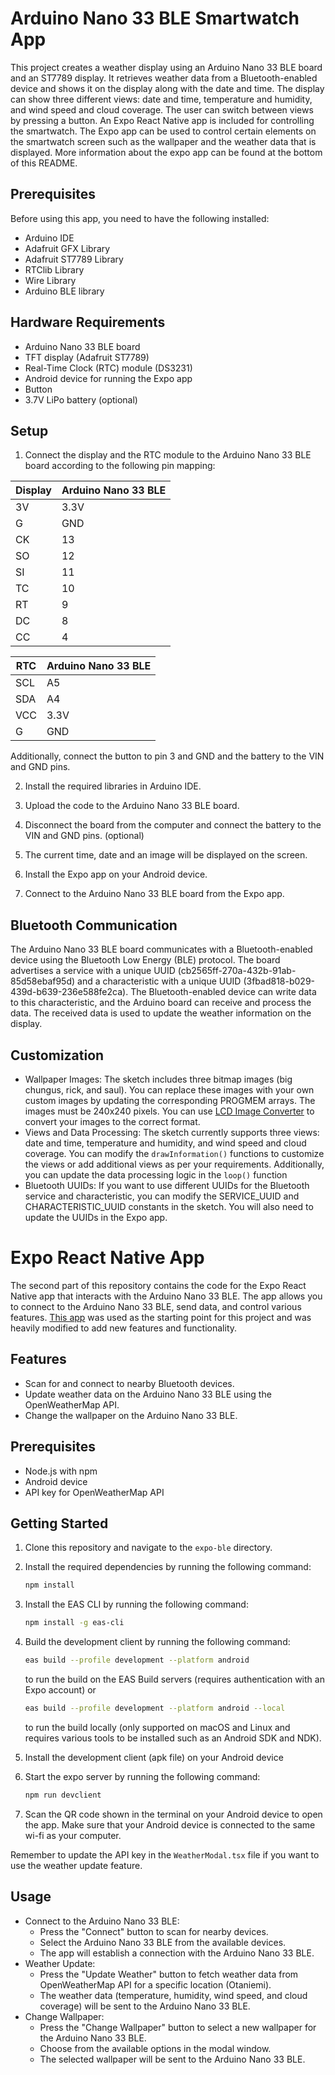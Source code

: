 # Arduino Nano 33 BLE Smartwatch App

This project creates a weather display using an Arduino Nano 33 BLE board and an ST7789 display. It retrieves weather data from a Bluetooth-enabled device and shows it on the display along with the date and time. The display can show three different views: date and time, temperature and humidity, and wind speed and cloud coverage. The user can switch between views by pressing a button. An Expo React Native app is included for controlling the smartwatch. The Expo app can be used to control certain elements on the smartwatch screen such as the wallpaper and the weather data that is displayed. More information about the expo app can be found at the bottom of this README.

## Prerequisites

Before using this app, you need to have the following installed:

- Arduino IDE
- Adafruit GFX Library
- Adafruit ST7789 Library
- RTClib Library
- Wire Library
- Arduino BLE library

## Hardware Requirements

- Arduino Nano 33 BLE board
- TFT display (Adafruit ST7789)
- Real-Time Clock (RTC) module (DS3231)
- Android device for running the Expo app
- Button
- 3.7V LiPo battery (optional)

## Setup

1. Connect the display and the RTC module to the Arduino Nano 33 BLE board according to the following pin mapping:

| Display | Arduino Nano 33 BLE |
| ------- | ------------------- |
| 3V      | 3.3V                |
| G       | GND                 |
| CK      | 13                  |
| SO      | 12                  |
| SI      | 11                  |
| TC      | 10                  |
| RT      | 9                   |
| DC      | 8                   |
| CC      | 4                   |

| RTC | Arduino Nano 33 BLE |
| --- | ------------------- |
| SCL | A5                  |
| SDA | A4                  |
| VCC | 3.3V                |
| G   | GND                 |

Additionally, connect the button to pin 3 and GND and the battery to the VIN and GND pins.

2. Install the required libraries in Arduino IDE.

3. Upload the code to the Arduino Nano 33 BLE board.

4. Disconnect the board from the computer and connect the battery to the VIN and GND pins. (optional)

5. The current time, date and an image will be displayed on the screen.

6. Install the Expo app on your Android device.

7. Connect to the Arduino Nano 33 BLE board from the Expo app.

## Bluetooth Communication

The Arduino Nano 33 BLE board communicates with a Bluetooth-enabled device using the Bluetooth Low Energy (BLE) protocol. The board advertises a service with a unique UUID (cb2565ff-270a-432b-91ab-85d58ebaf95d) and a characteristic with a unique UUID (3fbad818-b029-439d-b639-236e588fe2ca). The Bluetooth-enabled device can write data to this characteristic, and the Arduino board can receive and process the data. The received data is used to update the weather information on the display.

## Customization

- Wallpaper Images: The sketch includes three bitmap images (big chungus, rick, and saul). You can replace these images with your own custom images by updating the corresponding PROGMEM arrays. The images must be 240x240 pixels. You can use [LCD Image Converter](https://sourceforge.net/projects/lcd-image-converter/) to convert your images to the correct format.
- Views and Data Processing: The sketch currently supports three views: date and time, temperature and humidity, and wind speed and cloud coverage. You can modify the `drawInformation()` functions to customize the views or add additional views as per your requirements. Additionally, you can update the data processing logic in the `loop()` function
- Bluetooth UUIDs: If you want to use different UUIDs for the Bluetooth service and characteristic, you can modify the SERVICE_UUID and CHARACTERISTIC_UUID constants in the sketch. You will also need to update the UUIDs in the Expo app.

# Expo React Native App

The second part of this repository contains the code for the Expo React Native app that interacts with the Arduino Nano 33 BLE. The app allows you to connect to the Arduino Nano 33 BLE, send data, and control various features. [This app](https://github.com/friyiajr/BLESampleExpo) was used as the starting point for this project and was heavily modified to add new features and functionality.

## Features

- Scan for and connect to nearby Bluetooth devices.
- Update weather data on the Arduino Nano 33 BLE using the OpenWeatherMap API.
- Change the wallpaper on the Arduino Nano 33 BLE.

## Prerequisites

- Node.js with npm
- Android device
- API key for OpenWeatherMap API

## Getting Started

1. Clone this repository and navigate to the `expo-ble` directory.

2. Install the required dependencies by running the following command:

   ```bash
   npm install
   ```

3. Install the EAS CLI by running the following command:

   ```bash
   npm install -g eas-cli
   ```

4. Build the development client by running the following command:

   ```bash
   eas build --profile development --platform android
   ```

   to run the build on the EAS Build servers (requires authentication with an Expo account) or

   ```bash
   eas build --profile development --platform android --local
   ```

   to run the build locally (only supported on macOS and Linux and requires various tools to be installed such as an Android SDK and NDK).

5. Install the development client (apk file) on your Android device

6. Start the expo server by running the following command:

   ```bash
   npm run devclient
   ```

7. Scan the QR code shown in the terminal on your Android device to open the app. Make sure that your Android device is connected to the same wi-fi as your computer.

Remember to update the API key in the `WeatherModal.tsx` file if you want to use the weather update feature.

## Usage

- Connect to the Arduino Nano 33 BLE:
  - Press the "Connect" button to scan for nearby devices.
  - Select the Arduino Nano 33 BLE from the available devices.
  - The app will establish a connection with the Arduino Nano 33 BLE.
- Weather Update:
  - Press the "Update Weather" button to fetch weather data from OpenWeatherMap API for a specific location (Otaniemi).
  - The weather data (temperature, humidity, wind speed, and cloud coverage) will be sent to the Arduino Nano 33 BLE.
- Change Wallpaper:
  - Press the "Change Wallpaper" button to select a new wallpaper for the Arduino Nano 33 BLE.
  - Choose from the available options in the modal window.
  - The selected wallpaper will be sent to the Arduino Nano 33 BLE.
